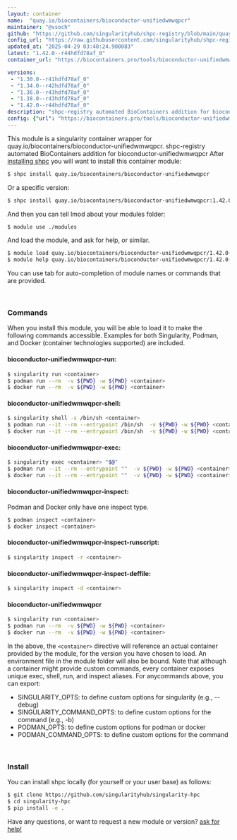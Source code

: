 ```yaml
---
layout: container
name:  "quay.io/biocontainers/bioconductor-unifiedwmwqpcr"
maintainer: "@vsoch"
github: "https://github.com/singularityhub/shpc-registry/blob/main/quay.io/biocontainers/bioconductor-unifiedwmwqpcr/container.yaml"
config_url: "https://raw.githubusercontent.com/singularityhub/shpc-registry/main/quay.io/biocontainers/bioconductor-unifiedwmwqpcr/container.yaml"
updated_at: "2025-04-29 03:40:24.900083"
latest: "1.42.0--r44hdfd78af_0"
container_url: "https://biocontainers.pro/tools/bioconductor-unifiedwmwqpcr"

versions:
 - "1.30.0--r41hdfd78af_0"
 - "1.34.0--r42hdfd78af_0"
 - "1.36.0--r43hdfd78af_0"
 - "1.38.0--r43hdfd78af_0"
 - "1.42.0--r44hdfd78af_0"
description: "shpc-registry automated BioContainers addition for bioconductor-unifiedwmwqpcr"
config: {"url": "https://biocontainers.pro/tools/bioconductor-unifiedwmwqpcr", "maintainer": "@vsoch", "description": "shpc-registry automated BioContainers addition for bioconductor-unifiedwmwqpcr", "latest": {"1.42.0--r44hdfd78af_0": "sha256:b81293974a294a78c82ad727ad5aacb342dfb3cc4a561806b33f29310afd27db"}, "tags": {"1.30.0--r41hdfd78af_0": "sha256:9983f323c8d12182fa5851f700034dc6831e8484b8c8008c078099e0113cf007", "1.34.0--r42hdfd78af_0": "sha256:4acde4ae0c75135478f807242abcf6efecfdfb8a90439eb3d5deb4cccecde723", "1.36.0--r43hdfd78af_0": "sha256:f98b51d3069f3c81ff0ccc6ff0b3a66a6bf4d03724df9a8098d9d881f5507d43", "1.38.0--r43hdfd78af_0": "sha256:860098d2455624fbea9eaf2fb8371c7124eec6f2f8386f72a8d651be23a9e8f7", "1.42.0--r44hdfd78af_0": "sha256:b81293974a294a78c82ad727ad5aacb342dfb3cc4a561806b33f29310afd27db"}, "docker": "quay.io/biocontainers/bioconductor-unifiedwmwqpcr"}
---
```


This module is a singularity container wrapper for quay.io/biocontainers/bioconductor-unifiedwmwqpcr.
shpc-registry automated BioContainers addition for bioconductor-unifiedwmwqpcr
After [installing shpc](#install) you will want to install this container module:


```bash
$ shpc install quay.io/biocontainers/bioconductor-unifiedwmwqpcr
```

Or a specific version:

```bash
$ shpc install quay.io/biocontainers/bioconductor-unifiedwmwqpcr:1.42.0--r44hdfd78af_0
```

And then you can tell lmod about your modules folder:

```bash
$ module use ./modules
```

And load the module, and ask for help, or similar.

```bash
$ module load quay.io/biocontainers/bioconductor-unifiedwmwqpcr/1.42.0--r44hdfd78af_0
$ module help quay.io/biocontainers/bioconductor-unifiedwmwqpcr/1.42.0--r44hdfd78af_0
```

You can use tab for auto-completion of module names or commands that are provided.

<br>

### Commands

When you install this module, you will be able to load it to make the following commands accessible.
Examples for both Singularity, Podman, and Docker (container technologies supported) are included.

#### bioconductor-unifiedwmwqpcr-run:

```bash
$ singularity run <container>
$ podman run --rm  -v ${PWD} -w ${PWD} <container>
$ docker run --rm  -v ${PWD} -w ${PWD} <container>
```

#### bioconductor-unifiedwmwqpcr-shell:

```bash
$ singularity shell -s /bin/sh <container>
$ podman run --it --rm --entrypoint /bin/sh  -v ${PWD} -w ${PWD} <container>
$ docker run --it --rm --entrypoint /bin/sh  -v ${PWD} -w ${PWD} <container>
```

#### bioconductor-unifiedwmwqpcr-exec:

```bash
$ singularity exec <container> "$@"
$ podman run --it --rm --entrypoint ""  -v ${PWD} -w ${PWD} <container> "$@"
$ docker run --it --rm --entrypoint ""  -v ${PWD} -w ${PWD} <container> "$@"
```

#### bioconductor-unifiedwmwqpcr-inspect:

Podman and Docker only have one inspect type.

```bash
$ podman inspect <container>
$ docker inspect <container>
```

#### bioconductor-unifiedwmwqpcr-inspect-runscript:

```bash
$ singularity inspect -r <container>
```

#### bioconductor-unifiedwmwqpcr-inspect-deffile:

```bash
$ singularity inspect -d <container>
```



#### bioconductor-unifiedwmwqpcr

```bash
$ singularity run <container>
$ podman run --rm  -v ${PWD} -w ${PWD} <container>
$ docker run --rm  -v ${PWD} -w ${PWD} <container>
```


In the above, the `<container>` directive will reference an actual container provided
by the module, for the version you have chosen to load. An environment file in the
module folder will also be bound. Note that although a container
might provide custom commands, every container exposes unique exec, shell, run, and
inspect aliases. For anycommands above, you can export:

 - SINGULARITY_OPTS: to define custom options for singularity (e.g., --debug)
 - SINGULARITY_COMMAND_OPTS: to define custom options for the command (e.g., -b)
 - PODMAN_OPTS: to define custom options for podman or docker
 - PODMAN_COMMAND_OPTS: to define custom options for the command

<br>

### Install

You can install shpc locally (for yourself or your user base) as follows:

```bash
$ git clone https://github.com/singularityhub/singularity-hpc
$ cd singularity-hpc
$ pip install -e .
```

Have any questions, or want to request a new module or version? [ask for help!](https://github.com/singularityhub/singularity-hpc/issues)